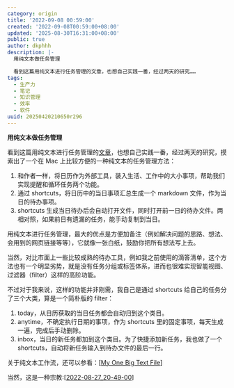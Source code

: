 ```yaml
---
category: origin
title: '2022-09-08 00:59:00'
created: '2022-09-08T00:59:00+08:00'
updated: '2025-08-30T16:31:00+08:00'
public: true
author: dkphhh
description: |-
  用纯文本做任务管理

  看到这篇用纯文本进行任务管理的文章，也想自己实践一番，经过两天的研究……
tags:
  - 生产力
  - 笔记
  - 知识管理
  - 效率
  - 软件
uuid: 20250420210650r296
---
```


**用纯文本做任务管理**

看到这篇用纯文本进行任务管理的[文章](https://sspai.com/post/71705)，也想自己实践一番，经过两天的研究，摸索出了一个在 Mac 上比较方便的一种纯文本的任务管理方法：

1. 和作者一样，将日历作为外部工具，装入生活、工作中的大小事项，帮助我们实现提醒和循环任务两个功能。
2. 通过 shortcuts，将日历中的当日事项汇总生成一个 markdown 文件，作为当日的待办事项。
3. shortcuts 生成当日待办后会自动打开文件，同时打开前一日的待办文件。两相对照，如果前日有遗漏的任务，能手动复制到当日。

用纯文本进行任务管理，最大的优点是方便加备注（例如解决问题的思路、想法、会用到的网页链接等等），它就像一张白纸，鼓励你把所有想法写上去。

当然，对比市面上一些比较成熟的待办工具，例如我之前使用的滴答清单，这个方法也有一个明显劣势，就是没有任务分组或标签体系，进而也很难实现智能视图、过滤器（filter）这样的高阶功能。

不过对于我来说，这样的功能并非刚需，我自己是通过 shortcuts 给自己的任务分了三个大类，算是一个简朴版的 filter：

1. today，从日历获取的当日任务都会自动归到这个类目。
2. anytime，不确定执行日期的事项，作为 shortcuts 里的固定事项，每天生成一遍，完成后手动删除。
3. inbox，当日的新任务都加到这个类目。为了快捷添加新任务，我也做了一个 shortcuts，自动将新任务输入到待办文件的最后一行。

关于纯文本工作流，还可以参看：[[My One Big Text File]]

当然，这是一种宗教:[[2022-08-27_20-49-00]]

[//begin]: # "Autogenerated link references for markdown compatibility"
[My One Big Text File]: <../reading/My One Big Text File> "My One Big Text File"
[2022-08-27_20-49-00]: 2022-08-27_20-49-00 "2022-08-27 20:49:00"
[//end]: # "Autogenerated link references"
